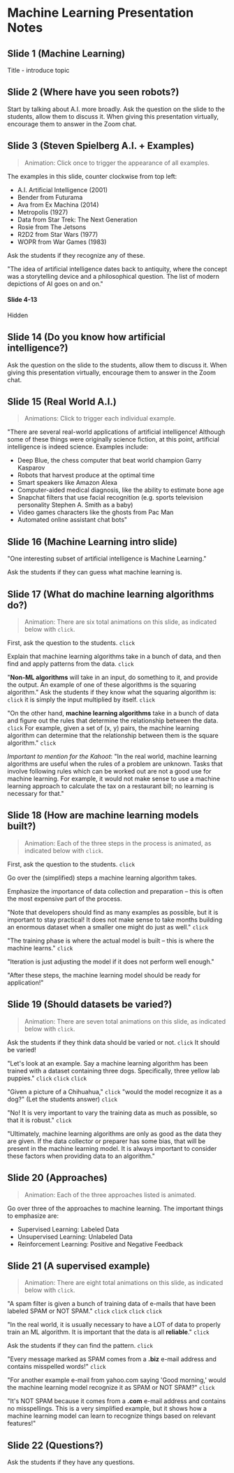 # Machine Learning Presentation Notes

## Slide 1 (Machine Learning)
Title - introduce topic

## Slide 2 (Where have you seen robots?)
Start by talking about A.I. more broadly. Ask the question on the slide to the students, allow them to discuss it. When giving this presentation virtually, encourage them to answer in the Zoom chat.

## Slide 3 (Steven Spielberg A.I. + Examples)
>Animation: Click once to trigger the appearance of all examples.

The examples in this slide, counter clockwise from top left:

- A.I. Artificial Intelligence (2001)
- Bender from Futurama
- Ava from Ex Machina (2014)
- Metropolis (1927)
- Data from Star Trek: The Next Generation
- Rosie from The Jetsons
- R2D2 from Star Wars (1977)
- WOPR from War Games (1983)

Ask the students if they recognize any of these. 

"The idea of artificial intelligence dates back to antiquity, where the concept was a storytelling device and a philosophical question. The list of modern depictions of AI goes on and on."

#### Slide 4-13
Hidden

## Slide 14 (Do you know how artificial intelligence?)
Ask the question on the slide to the students, allow them to discuss it. When giving this presentation virtually, encourage them to answer in the Zoom chat.

## Slide 15 (Real World A.I.)
>Animations: Click to trigger each individual example.

"There are several real-world applications of artificial intelligence! Although some of these things were originally science fiction, at this point, artificial intelligence is indeed science. Examples include:

- Deep Blue, the chess computer that beat world champion Garry Kasparov
- Robots that harvest produce at the optimal time
- Smart speakers like Amazon Alexa
- Computer-aided medical diagnosis, like the ability to estimate bone age
- Snapchat filters that use facial recognition (e.g. sports television personality Stephen A. Smith as a baby)
- Video games characters like the ghosts from Pac Man
- Automated online assistant chat bots"

## Slide 16 (Machine Learning intro slide)
"One interesting subset of artificial intelligence is Machine Learning."

Ask the students if they can guess what machine learning is.

## Slide 17 (What do machine learning algorithms do?)
>Animation: There are six total animations on this slide, as indicated below with `click`.

First, ask the question to the students. `click`

Explain that machine learning algorithms take in a bunch of data, and then find and apply patterns from the data. `click`

"**Non-ML algorithms** will take in an input, do something to it, and provide the output. An example of one of these algorithms is the squaring algorithm." Ask the students if they know what the squaring algorithm is: `click` it is simply the input multiplied by itself. `click`

"On the other hand, **machine learning algorithms** take in a bunch of data and figure out the rules that determine the relationship between the data. `click` For example, given a set of (x, y) pairs, the machine learning algorithm can determine that the relationship between them is the square algorithm." `click`

_Important to mention for the Kahoot_: "In the real world, machine learning algorithms are useful when the rules of a problem are unknown. Tasks that involve following rules which can be worked out are not a good use for machine learning. For example, it would not make sense to use a machine learning approach to calculate the tax on a restaurant bill; no learning is necessary for that."

## Slide 18 (How are machine learning models built?)
>Animation: Each of the three steps in the process is animated, as indicated below with `click`.

First, ask the question to the students. `click`

Go over the (simplified) steps a machine learning algorithm takes.

Emphasize the importance of data collection and preparation – this is often the most expensive part of the process. 

"Note that developers should find as many examples as possible, but it is important to stay practical! It does not make sense to take months building an enormous dataset when a smaller one might do just as well." `click`

"The training phase is where the actual model is built – this is where the machine learns." `click`

"Iteration is just adjusting the model if it does not perform well enough."

"After these steps, the machine learning model should be ready for application!"

## Slide 19 (Should datasets be varied?)
>Animation: There are seven total animations on this slide, as indicated below with `click`.

Ask the students if they think data should be varied or not. `click` It should be varied!

"Let's look at an example. Say a machine learning algorithm has been trained with a dataset containing three dogs. Specifically, three yellow lab puppies." `click` `click` `click`

"Given a picture of a Chihuahua," `click` "would the model recognize it as a dog?" (Let the students answer) `click`

"No! It is very important to vary the training data as much as possible, so that it is robust." `click`

"Ultimately, machine learning algorithms are only as good as the data they are given. If the data collector or preparer has some bias, that will be present in the machine learning model. It is always important to consider these factors when providing data to an algorithm."

## Slide 20 (Approaches)
>Animation: Each of the three approaches listed is animated.

Go over three of the approaches to machine learning. The important things to emphasize are:

- Supervised Learning: Labeled Data
- Unsupervised Learning: Unlabeled Data
- Reinforcement Learning: Positive and Negative Feedback

## Slide 21 (A supervised example)
>Animation: There are eight total animations on this slide, as indicated below with `click`.

"A spam filter is given a bunch of training data of e-mails that have been labeled SPAM or NOT SPAM." `click` `click` `click` `click`

"In the real world, it is usually necessary to have a LOT of data to properly train an ML algorithm. It is important that the data is all **reliable**." `click`

Ask the students if they can find the pattern. `click`

"Every message marked as SPAM comes from a **.biz** e-mail address and contains misspelled words!" `click`

"For another example e-mail from yahoo.com saying 'Good morning,' would the machine learning model recognize it as SPAM or NOT SPAM?" `click`

"It's NOT SPAM because it comes from a **.com** e-mail address and contains no misspellings. This is a very simplified example, but it shows how a machine learning model can learn to recognize things based on relevant features!"

## Slide 22 (Questions?)
Ask the students if they have any questions.